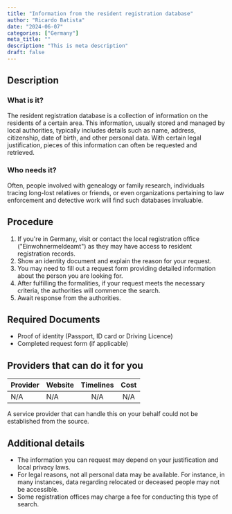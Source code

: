 ```yaml
---
title: "Information from the resident registration database"
author: "Ricardo Batista"
date: "2024-06-07"
categories: ["Germany"]
meta_title: ""
description: "This is meta description"
draft: false
---
```


## Description
### What is it?
The resident registration database is a collection of information on the residents of a certain area. This information, usually stored and managed by local authorities, typically includes details such as name, address, citizenship, date of birth, and other personal data. With certain legal justification, pieces of this information can often be requested and retrieved. 

### Who needs it?
Often, people involved with genealogy or family research, individuals tracing long-lost relatives or friends, or even organizations pertaining to law enforcement and detective work will find such databases invaluable.

## Procedure
1. If you're in Germany, visit or contact the local registration office ("Einwohnermeldeamt") as they may have access to resident registration records.
2. Show an identity document and explain the reason for your request.
3. You may need to fill out a request form providing detailed information about the person you are looking for.
4. After fulfilling the formalities, if your request meets the necessary criteria, the authorities will commence the search.
5. Await response from the authorities.

## Required Documents
- Proof of identity (Passport, ID card or Driving Licence)
- Completed request form (if applicable)

## Providers that can do it for you

| Provider        |     Website     |     Timelines    |       Cost      |
| --------------- | --------------- |  :-------------: | :-------------: |
| N/A             |  N/A            |      N/A         |        N/A      |

A service provider that can handle this on your behalf could not be established from the source. 

## Additional details
- The information you can request may depend on your justification and local privacy laws.
- For legal reasons, not all personal data may be available. For instance, in many instances, data regarding relocated or deceased people may not be accessible.
- Some registration offices may charge a fee for conducting this type of search.